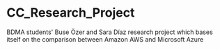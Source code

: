 # CC_Research_Project
BDMA students' Buse Özer and Sara Díaz research project which bases itself on the comparison between Amazon AWS and Microsoft Azure
